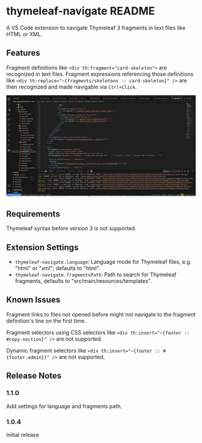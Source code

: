# thymeleaf-navigate README

A VS Code extension to navigate Thymeleaf 3 fragments in text files like HTML or XML.

## Features

Fragment definitions like `<div th:fragment="card-skeleton">` are recognized in text files.
Fragment expressions referencing those definitions like
`<div th:replace="~{fragments/skeletons :: card-skeleton}" />` are then recognized and made navigable via
`Ctrl+Click`.

![thymeleaf-navigate demo](assets/images/demo.gif)

## Requirements

Thymeleaf syntax before version 3 is not supported.

## Extension Settings

- `thymeleaf-navigate.language`: Language mode for Thymeleaf files, e.g. "html" or "xml"; defaults to "html".
- `thymeleaf-navigate.fragmentsPath`: Path to search for Thymeleaf fragments, defaults to "src/main/resources/templates".

## Known Issues

Fragment links to files not opened before might not navigate to the fragment definition's line on the first time.

Fragment selectors using CSS selectors like `<div th:insert="~{footer :: #copy-section}" />` are not supported.

Dynamic fragment selectors like `<div th:insert="~{footer :: #{footer.admin}}" />` are not supported.

## Release Notes

### 1.1.0

Add settings for language and fragments path.

### 1.0.4

Initial release
